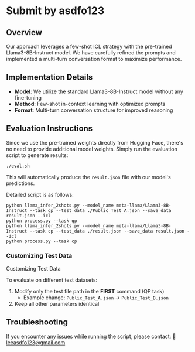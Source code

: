 # Submit by asdfo123

## Overview

Our approach leverages a few-shot ICL strategy with the pre-trained Llama3-8B-Instruct model. We have carefully refined the prompts and implemented a multi-turn conversation format to maximize performance.

## Implementation Details

- **Model**: We utilize the standard Llama3-8B-Instruct model without any fine-tuning
- **Method**: Few-shot in-context learning with optimized prompts
- **Format**: Multi-turn conversation structure for improved reasoning

## Evaluation Instructions

Since we use the pre-trained weights directly from Hugging Face, there's no need to provide additional model weights. Simply run the evaluation script to generate results:

```bash
./eval.sh
```

This will automatically produce the `result.json` file with our model's predictions.

Detailed script is as follows:

```
python llama_infer_2shots.py --model_name meta-llama/Llama3-8B-Instruct --task qp --test_data ./Public_Test_A.json --save_data result.json --icl
python process.py --task qp
python llama_infer_2shots.py --model_name meta-llama/Llama3-8B-Instruct --task cp --test_data ./result.json --save_data result.json --icl
python process.py --task cp
```

### Customizing Test Data

Customizing Test Data

To evaluate on different test datasets:

1. Modify only the test file path in the **FIRST** command (QP task)
    - Example change: `Public_Test_A.json` → `Public_Test_B.json`
2. Keep all other parameters identical


## Troubleshooting

If you encounter any issues while running the script, please contact:
📧 leeasdfo123@gmail.com


